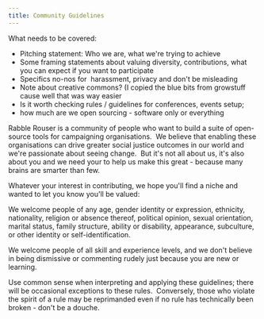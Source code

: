 ```yaml
---
title: Community Guidelines
---
```

What needs to be covered:

* Pitching statement: Who we are, what we're trying to achieve
* Some framing statements about valuing diversity, contributions, what you can expect if you want to participate
* Specifics no-nos for  harassment, privacy and don't be misleading
* Note about creative commons? (I copied the blue bits from growstuff cause well that was way easier
* Is it worth checking rules / guidelines for conferences, events setup;
* how much are we open sourcing - software only or everything

Rabble Rouser is a community of people who want to build a suite of open-source tools for campaigning organisations.  We believe that enabling these organisations can drive greater social justice outcomes in our world and we're passionate about seeing change.  But it's not all about us, it's also about you and we need your to help us make this great - because many brains are smarter than few.

Whatever your interest in contributing, we hope you'll find a niche and wanted to let you know you'll be valued:

We welcome people of any age, gender identity or expression, ethnicity, nationality, religion or absence thereof, political opinion, sexual orientation, marital status, family structure, ability or disability, appearance, subculture, or other identity or self-identification.

We welcome people of all skill and experience levels, and we don't believe in being dismissive or commenting rudely just because you are new or learning.

Use common sense when interpreting and applying these guidelines; there will be occasional exceptions to these rules.  Conversely, those who violate the spirit of a rule may be reprimanded even if no rule has technically been broken - don't be a douche.

